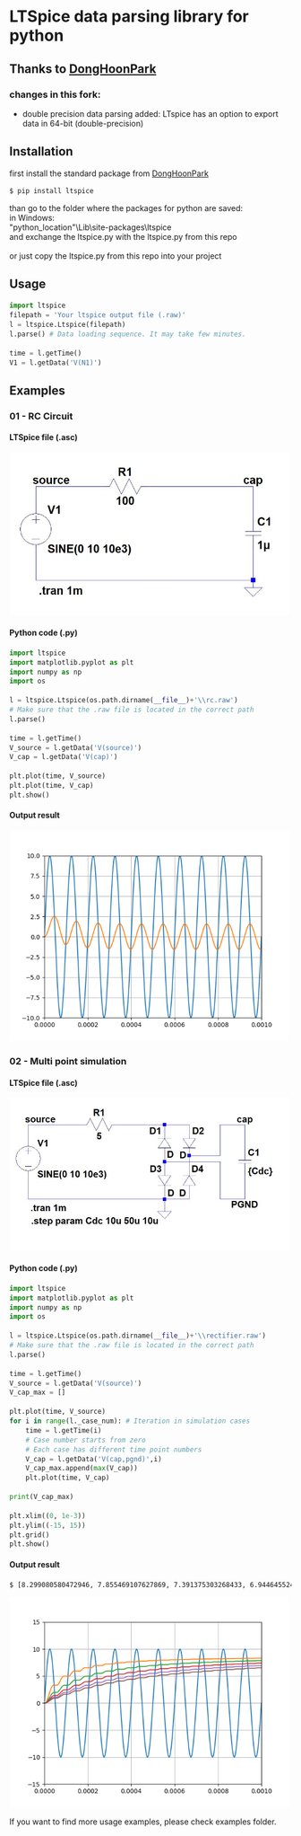 # LTSpice data parsing library for python

## Thanks to [DongHoonPark](https://github.com/DongHoonPark)
### changes in this fork:
- double precision data parsing added: LTspice has an option to export data in 64-bit (double-precision)

## Installation

first install the standard package from [DongHoonPark](https://github.com/DongHoonPark)
```sh
$ pip install ltspice
```
than go to the folder where the packages for python are saved:<br>
in Windows: <br>
"python_location"\Lib\site-packages\ltspice<br>
and exchange the ltspice.py with the ltspice.py from this repo
<br><br>
or just copy the ltspice.py from this repo into your project 
## Usage

```python
import ltspice
filepath = 'Your ltspice output file (.raw)'
l = ltspice.Ltspice(filepath)
l.parse() # Data loading sequence. It may take few minutes.

time = l.getTime()
V1 = l.getData('V(N1)')
```

## Examples

### 01 - RC Circuit

#### LTSpice file (.asc)

<img src="https://github.com/DongHoonPark/ltspice_pytool/blob/master/examples/01_RC/rc.jpg?raw=true" width="500">

#### Python code (.py)

```python
import ltspice
import matplotlib.pyplot as plt
import numpy as np
import os

l = ltspice.Ltspice(os.path.dirname(__file__)+'\\rc.raw') 
# Make sure that the .raw file is located in the correct path
l.parse() 

time = l.getTime()
V_source = l.getData('V(source)')
V_cap = l.getData('V(cap)')

plt.plot(time, V_source)
plt.plot(time, V_cap)
plt.show()
```

#### Output result
<img src="https://github.com/DongHoonPark/ltspice_pytool/blob/master/examples/01_RC/rc.png?raw=true" width="500">

### 02 - Multi point simulation

#### LTSpice file (.asc)
<img src="https://github.com/DongHoonPark/ltspice_pytool/blob/master/examples/02_Rectifier/rectifier.jpg?raw=true" width="500">

#### Python code (.py)

```python
import ltspice
import matplotlib.pyplot as plt
import numpy as np
import os

l = ltspice.Ltspice(os.path.dirname(__file__)+'\\rectifier.raw') 
# Make sure that the .raw file is located in the correct path
l.parse() 

time = l.getTime()
V_source = l.getData('V(source)')
V_cap_max = []

plt.plot(time, V_source)
for i in range(l._case_num): # Iteration in simulation cases 
    time = l.getTime(i)
    # Case number starts from zero
    # Each case has different time point numbers
    V_cap = l.getData('V(cap,pgnd)',i)
    V_cap_max.append(max(V_cap))
    plt.plot(time, V_cap)

print(V_cap_max)

plt.xlim((0, 1e-3))
plt.ylim((-15, 15))
plt.grid()
plt.show()

```

#### Output result

```sh
$ [8.299080580472946, 7.855469107627869, 7.391375303268433, 6.944645524024963, 6.529755532741547]

```

<img src="https://github.com/DongHoonPark/ltspice_pytool/blob/master/examples/02_Rectifier/rectifier.png?raw=true" width="500">

If you want to find more usage examples, please check examples folder. 

####
